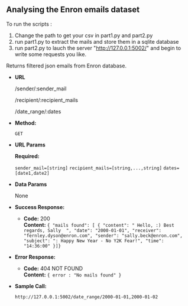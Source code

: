 **Analysing the Enron emails dataset**
----
To run the scripts : 
1. Change the path to get your csv in part1.py and part2.py
2. run part1.py to extract the mails and store them in a sqlite database
3. run part2.py to lauch the server "http://127.0.0.1:5002/" and begin to write some requests you like.

  Returns filtered json emails from Enron database.

* **URL**

  /sender/:sender_mail
  
  /recipient/:recipient_mails

  /date_range/:dates
* **Method:**

  `GET`
  
*  **URL Params**

   **Required:**
 
   `sender_mail=[string]`
   `recipient_mails=[string,...,string]`
   `dates=[date1,date2]`

* **Data Params**

  None

* **Success Response:**

  * **Code:** 200 <br />
    **Content:** `{
  "mails found": [
    {
      "content": " Hello, :) Best regards, Sally  ",
      "date": "2000-01-01",
      "receiver": "fernley.dyson@enron.com",
      "sender": "sally.beck@enron.com",
      "subject": ": Happy New Year - No Y2K Fear!",
      "time": "14:36:00"
    }]}`
 
* **Error Response:**
  * **Code:** 404 NOT FOUND <br />
    **Content:** `{ error : "No mails found" }`


* **Sample Call:**

  `http://127.0.0.1:5002/date_range/2000-01-01,2000-01-02`